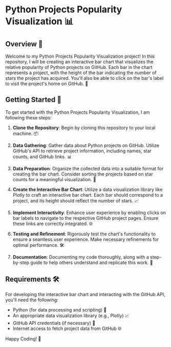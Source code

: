 # Python Projects Popularity Visualization 📊

## Overview 🚀

Welcome to my Python Projects Popularity Visualization project! In this repository, I will be creating an interactive bar chart that visualizes the relative popularity of Python projects on GitHub. Each bar in the chart represents a project, with the height of the bar indicating the number of stars the project has acquired. You'll also be able to click on the bar's label to visit the project's home on GitHub. 🌟

## Getting Started 🏁

To get started with the Python Projects Popularity Visualization, I am following these steps:

1. **Clone the Repository**: Begin by cloning this repository to your local machine. 📦

2. **Data Gathering**: Gather data about Python projects on GitHub. Utilize GitHub's API to retrieve project information, including names, star counts, and GitHub links. 📊

3. **Data Preparation**: Organize the collected data into a suitable format for creating the bar chart. Consider sorting the projects based on star counts for a meaningful visualization. 🧹

4. **Create the Interactive Bar Chart**: Utilize a data visualization library like Plotly to craft an interactive bar chart. Each bar should correspond to a project, and its height should reflect the number of stars. 📈

5. **Implement Interactivity**: Enhance user experience by enabling clicks on bar labels to navigate to the respective GitHub project pages. Ensure these links are correctly integrated. 🌐

6. **Testing and Refinement**: Rigorously test the chart's functionality to ensure a seamless user experience. Make necessary refinements for optimal performance. 🛠️

7. **Documentation**: Documenting my code thoroughly, along with a step-by-step guide to help others understand and replicate this work. 📝

## Requirements 🛠️

For developing the interactive bar chart and interacting with the GitHub API, you'll need the following:

- Python (for data processing and scripting) 🐍
- An appropriate data visualization library (e.g., Plotly) 📈
- GitHub API credentials (if necessary) 🔑
- Internet access to fetch project data from GitHub 🌐

Happy Coding! 🚀
